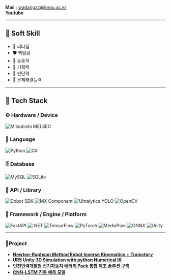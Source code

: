 **Mail** : wadangzz@knou.ac.kr   
[**Youtube**](https://youtube.com/@wadangzz-z1q?si=dLK3VqqjBkoOQOC3)

---

## 🔑 Soft Skill

- 👑 리더십
- 🛡️ 책임감
- 🚀 능동적
- 🧠 기획력
- 🎯 판단력
- 🧩 문제해결능력

---

## 🔧 Tech Stack

### ⚙️ Hardware / Device
![Mitsubishi MELSEC](https://img.shields.io/badge/MITSUBISHI_MELSEC-E60012?style=flat&logo=mitsubishi&logoColor=white)



### 🧩 Language
![Python](https://img.shields.io/badge/Python-3776AB?style=flat&logo=python&logoColor=white)
![C#](https://img.shields.io/badge/C%23-239120?style=flat&logo=dotnet&logoColor=white)


### 🗄️ Database
![MySQL](https://img.shields.io/badge/MySQL-4479A1?style=flat&logo=mysql&logoColor=white)
![SQLite](https://img.shields.io/badge/-SQLite-07405E?style=flat&logo=sqlite&logoColor=white)


### 🔌 API / Library
![Dobot SDK](https://img.shields.io/badge/Dobot_SDK-0082C8?style=flat&logo=usb&logoColor=white)
![MX Component](https://img.shields.io/badge/MX_Component-000000?style=flat&logo=mitsubishi&logoColor=white)
![Ultralytics YOLO](https://img.shields.io/badge/Ultralytics_YOLO-111F68?style=flat&logo=ultralytics&logoColor=white)
![OpenCV](https://img.shields.io/badge/OpenCV-5C3EE8?style=flat&logo=OpenCV&logoColor=white)

### 🧱 Framework / Engine / Platform
![FastAPI](https://img.shields.io/badge/FastAPI-009688?style=flat&logo=fastapi&logoColor=white)
![.NET](https://img.shields.io/badge/.NET-512BD4?style=flat&logo=dotnet&logoColor=white)
![TensorFlow](https://img.shields.io/badge/TensorFlow-FF6F00?style=flat&logo=tensorflow&logoColor=white)
![PyTorch](https://img.shields.io/badge/PyTorch-EE4C2C?style=flat&logo=pytorch&logoColor=white)
![MediaPipe](https://img.shields.io/badge/-MediaPipe-0097A7?style=flat&logo=mediapipe&logoColor=white)
![ONNX](https://img.shields.io/badge/ONNX-005CED?style=flat&logo=onnx&logoColor=white)
![Unity](https://img.shields.io/badge/Unity-000000?style=flat&logo=unity&logoColor=white)

---

### 🤝Project
- [**Newton-Raphson Method Robot Inverse Kinematics + Trajectory**](https://github.com/Wadangzz/Numerical_IK)
- [**UR5 Unity 3D Simulation with python Numerical IK**](https://github.com/Wadangzz/UR5_Unity)
- [**인천인력개발원 전기자동차 배터리 Pack 통합 제조 솔루션 구축**](https://github.com/Wadangzz/Project)   
- [**CNN-LSTM 진동 예측 모델**](https://github.com/Wadangzz/CNN_LSTM)   

